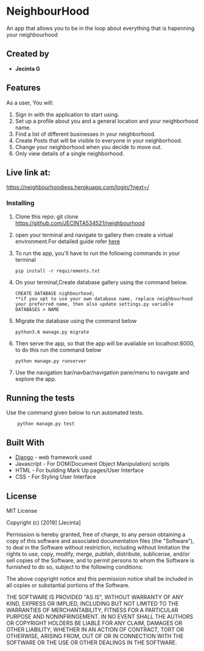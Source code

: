 # NeighbourHood


An app that allows you to be in the loop about everything that is hapenning your neighbourhood


## Created by

* **Jecinta G**

## Features


As a user, You will:

1. Sign in with the application to start using.
2. Set up a profile about you and a general location and your neighborhood name.
3. Find a list of different businesses in your neighborhood.
5. Create Posts that will be visible to everyone in your neighborhood.
6. Change your neighborhood when you decide to move out.
7. Only view details of a single neighborhood.

## Live link at: 
https://neighbourhoodjess.herokuapp.com/login/?next=/


### Installing

1. Clone this repo: git clone https://github.com/JECINTA534521/neighbourhood
3. open your terminal and navigate to gallery then create a virtual environment.For detailed guide refer  [here](https://packaging.python.org/guides/installing-using-pip-and-virtualenv/)
3. To run the app, you'll have to run the following commands in your terminal
    
    
       pip install -r requirements.txt
4. On your terminal,Create database gallery using the command below.


       CREATE DATABASE nighbourhood; 
       **if you opt to use your own database name, replace neighbourhood your preferred name, then also update settings.py variable DATABASES > NAME

5. Migrate the database using the command below


       python3.6 manage.py migrate
6. Then serve the app, so that the app will be available on localhost:8000, to do this run the command below


       python manage.py runserver
7. Use the navigation bar/navbar/navigation pane/menu to navigate and explore the app.

## Running the tests

Use the command given below to run automated tests.


        python manage.py test




## Built With

* [Django](https://www.djangoproject.com/) - web framework used
* Javascript - For DOM(Document Object Manipulation) scripts
* HTML - For building Mark Up pages/User Interface
* CSS - For Styling User Interface


## License

MIT License

Copyright (c) [2019] [Jecinta]

Permission is hereby granted, free of charge, to any person obtaining a copy
of this software and associated documentation files (the "Software"), to deal
in the Software without restriction, including without limitation the rights
to use, copy, modify, merge, publish, distribute, sublicense, and/or sell
copies of the Software, and to permit persons to whom the Software is
furnished to do so, subject to the following conditions:

The above copyright notice and this permission notice shall be included in all
copies or substantial portions of the Software.

THE SOFTWARE IS PROVIDED "AS IS", WITHOUT WARRANTY OF ANY KIND, EXPRESS OR
IMPLIED, INCLUDING BUT NOT LIMITED TO THE WARRANTIES OF MERCHANTABILITY,
FITNESS FOR A PARTICULAR PURPOSE AND NONINFRINGEMENT. IN NO EVENT SHALL THE
AUTHORS OR COPYRIGHT HOLDERS BE LIABLE FOR ANY CLAIM, DAMAGES OR OTHER
LIABILITY, WHETHER IN AN ACTION OF CONTRACT, TORT OR OTHERWISE, ARISING FROM,
OUT OF OR IN CONNECTION WITH THE SOFTWARE OR THE USE OR OTHER DEALINGS IN THE
SOFTWARE.